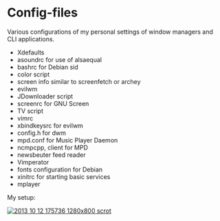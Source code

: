 Config-files
============

Various configurations of my personal settings of window managers and CLI applications.

- Xdefaults
- asoundrc for use of alsaequal
- bashrc for Debian sid
- color script
- screen info similar to screenfetch or archey
- evilwm
- JDownloader script
- screenrc for GNU Screen
- TV script
- vimrc
- xbindkeysrc for evilwm
- config.h for dwm
- mpd.conf for Music Player Daemon
- ncmpcpp, client for MPD
- newsbeuter feed reader
- Vimperator
- fonts configuration for Debian
- xinitrc for starting basic services
- mplayer

My setup:

<a href='http://postimg.org/image/8i1sljhr7/' target='_blank'><img src='http://s5.postimg.org/8i1sljhr7/2013_10_12_175736_1280x800_scrot.jpg' border='0' alt="2013 10 12 175736 1280x800 scrot" /></a>
